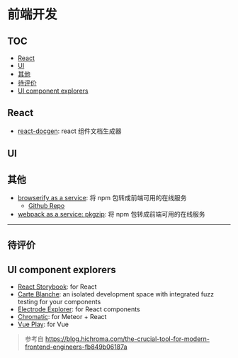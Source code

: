 # 前端开发

## TOC

<!-- MarkdownTOC GFM -->

- [React](#react)
- [UI](#ui)
- [其他](#其他)
- [待评价](#待评价)
- [UI component explorers](#ui-component-explorers)

<!-- /MarkdownTOC -->

## React

- [react-docgen](https://github.com/reactjs/react-docgen): react 组件文档生成器

## UI

## 其他

- [browserify as a service](https://wzrd.in/): 将 npm 包转成前端可用的在线服务
  - [Github Repo](https://github.com/jfhbrook/wzrd.in)
- [webpack as a service: pkgzip](https://pkgzip.com/): 将 npm 包转成前端可用的在线服务


-----

## 待评价

## UI component explorers

- [React Storybook](https://github.com/storybooks/react-storybook): for React
- [Carte Blanche](https://github.com/carteb/carte-blanche): an isolated development space with integrated fuzz testing for your components
- [Electrode Explorer](http://www.electrode.io/#electrode-tools): for React components
- [Chromatic](https://github.com/meteor/chromatic/): for Meteor + React
- [Vue Play](https://github.com/vue-play/vue-play): for Vue

> 参考自 https://blog.hichroma.com/the-crucial-tool-for-modern-frontend-engineers-fb849b06187a

